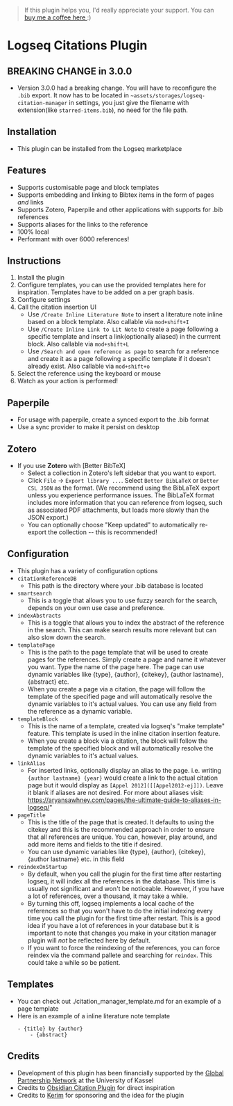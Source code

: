 >If this plugin helps you, I'd really appreciate your support. You can [buy me a coffee here ](https://www.buymeacoffee.com/sawhney17) :)
# Logseq Citations Plugin

## BREAKING CHANGE in 3.0.0
- Version 3.0.0 had a breaking change. You will have to reconfigure the `.bib` export. It now has to be located in `~assets/storages/logseq-citation-manager` in settings, you just give the filename with extension(like `starred-items.bib`), no need for the file path.

## Installation
- This plugin can be installed from the Logseq marketplace
## Features
- Supports customisable page and block templates
- Supports embedding and linking to Bibtex items in the form of pages *and* links
- Supports Zotero, Paperpile and other applications with supports for .bib references
- Supports aliases for the links to the reference
- 100% local
- Performant with over 6000 references!

## Instructions
1. Install the plugin
2. Configure templates, you can use the provided templates here for inspiration. Templates have to be added on a per graph basis. 
3. Configure settings
4. Call the citation insertion UI
	- Use `/Create Inline Literature Note` to insert a literature note inline based on a block template. Also callable via `mod+shift+I`
	- Use `/Create Inline Link to Lit Note` to create a page following a specific template and insert a link(optionally aliased) in the currrent block. Also callable via `mod+shift+L`
	- Use `/Search and open reference as page` to search for a reference and create it as a page following a specific template if it doesn't already exist. Also callable via `mod+shift+o`
5. Select the reference using the keyboard or mouse
6. Watch as your action is performed!


## Paperpile
- For usage with paperpile, create a synced export to the .bib format
- Use a sync provider to make it persist on desktop
## Zotero
- If you use **Zotero** with [Better BibTeX]
  - Select a collection in Zotero's left sidebar that you want to export.
  - Click `File` -> `Export library ...`. Select `Better BibLaTeX` or `Better CSL JSON` as the format. (We recommend using the BibLaTeX export unless you experience performance issues. The BibLaTeX format includes more information that you can reference from logseq, such as associated PDF attachments, but loads more slowly than the JSON export.)
  - You can optionally choose "Keep updated" to automatically re-export the collection -- this is recommended!
## Configuration
- This plugin has a variety of configuration options
- `citationReferenceDB`
	- This path is the directory where your .bib database is located
- `smartsearch`
	- This is a toggle that allows you to use fuzzy search for the search, depends on your own use case and preference. 
- `indexAbstracts`
	- This is a toggle that allows you to index the abstract of the reference in the search. This can make search results more relevant but can also slow down the search.
- `templatePage`
	- This is the path to the page template that will be used to create pages for the references. Simply create a page and name it whatever you want. Type the name of the page here. The page can use dynamic variables like {type}, {author}, {citekey}, {author lastname}, {abstract} etc. 
	- When you create a page via a citation, the page will follow the template of the specified page and will automatically resolve the dynamic variables to it's actual values. You can use any field from the reference as a dynamic variable. 
- `templateBlock`
	- This is the name of a template, created via logseq's "make template" feature. This template is used in the inline citation insertion feature.
	- When you create a block via a citation, the block will follow the template of the specified block and will automatically resolve the dynamic variables to it's actual values.
- `linkAlias`
	- For inserted links, optionally display an alias to the page. i.e. writing `{author lastname} {year}` would create a link to the actual citation page but it would display as `[Appel 2012]([[Appel2012-ej]])`. Leave it blank if aliases are not desired. For more about aliases visit: https://aryansawhney.com/pages/the-ultimate-guide-to-aliases-in-logseq/"
- `pageTitle`
	- This is the title of the page that is created. It defaults to using the citekey and this is the recommended approach in order to ensure that all references are unique. You can, however, play around, and add more items and fields to the title if desired. 
	- You can use dynamic variables like {type}, {author}, {citekey}, {author lastname} etc. in this field
- `reindexOnStartup`
	- By default, when you call the plugin for the first time after restarting logseq, it will index all the references in the database. This time is usually not significant and won't be noticeable. However, if you have a lot of references, over a thousand, it may take a while. 
	- By turning this off, logseq implements a local cache of the references so that you won't have to do the initial indexing every time you call the plugin for the first time after restart. This is a good idea if you have a lot of references in your database but it is important to note that changes you make in your citation manager plugin will *not* be reflected here by default. 
	- If you want to force the reindexing of the references, you can force reindex via the command pallete and searching for `reindex`. This could take a while so be patient. 

## Templates
 - You can check out ./citation_manager_template.md for an example of a page template
 - Here is an example of a inline literature note template
	```
	- {title} by {author}
		- {abstract}
	```
## Credits
- Development of this plugin has been financially supported by the [Global Partnership Network]( https://www.uni-kassel.de/forschung/global-partnership-network/home) at the University of Kassel
- Credits to [Obsidian Citation Plugin](https://github.com/hans/obsidian-citation-plugin) for direct inspiration
- Credits to [Kerim](https://github.com/kerim) for sponsoring and the idea for the plugin


